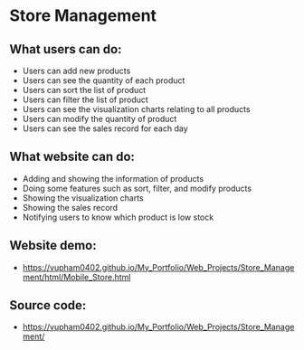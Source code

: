 # Store Management

## What users can do:
  - Users can add new products
  - Users can see the quantity of each product
  - Users can sort the list of product
  - Users can filter the list of product
  - Users can see the visualization charts relating to all products
  - Users can modify the quantity of product
  - Users can see the sales record for each day

## What website can do:
  - Adding and showing the information of products
  - Doing some features such as sort, filter, and modify products
  - Showing the visualization charts
  - Showing the sales record
  - Notifying users to know which product is low stock

## Website demo:
  - https://vupham0402.github.io/My_Portfolio/Web_Projects/Store_Management/html/Mobile_Store.html

## Source code:
  - https://vupham0402.github.io/My_Portfolio/Web_Projects/Store_Management/
